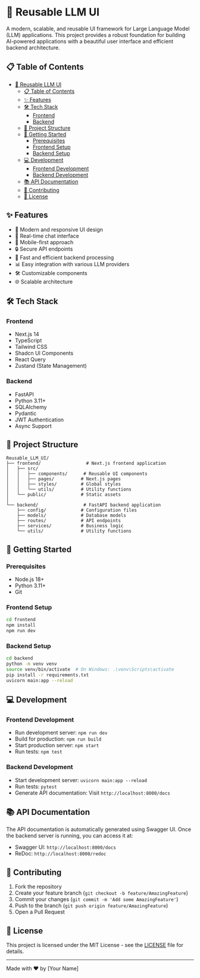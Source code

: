# 🚀 Reusable LLM UI

A modern, scalable, and reusable UI framework for Large Language Model (LLM) applications. This project provides a robust foundation for building AI-powered applications with a beautiful user interface and efficient backend architecture.

## 📋 Table of Contents
- [🚀 Reusable LLM UI](#-reusable-llm-ui)
  - [📋 Table of Contents](#-table-of-contents)
  - [✨ Features](#-features)
  - [🛠️ Tech Stack](#️-tech-stack)
    - [Frontend](#frontend)
    - [Backend](#backend)
  - [📁 Project Structure](#-project-structure)
  - [🚀 Getting Started](#-getting-started)
    - [Prerequisites](#prerequisites)
    - [Frontend Setup](#frontend-setup)
    - [Backend Setup](#backend-setup)
  - [💻 Development](#-development)
    - [Frontend Development](#frontend-development)
    - [Backend Development](#backend-development)
  - [📚 API Documentation](#-api-documentation)
  - [🤝 Contributing](#-contributing)
  - [📄 License](#-license)

## ✨ Features

- 🎨 Modern and responsive UI design
- 🔄 Real-time chat interface
- 📱 Mobile-first approach
- 🔒 Secure API endpoints
- 🚀 Fast and efficient backend processing
- 📊 Easy integration with various LLM providers
- 🛠️ Customizable components
- 🌐 Scalable architecture

## 🛠️ Tech Stack

### Frontend
- Next.js 14
- TypeScript
- Tailwind CSS
- Shadcn UI Components
- React Query
- Zustand (State Management)

### Backend
- FastAPI
- Python 3.11+
- SQLAlchemy
- Pydantic
- JWT Authentication
- Async Support

## 📁 Project Structure

```
Reusable_LLM_UI/
├── frontend/                 # Next.js frontend application
│   ├── src/
│   │   ├── components/      # Reusable UI components
│   │   ├── pages/          # Next.js pages
│   │   ├── styles/         # Global styles
│   │   └── utils/          # Utility functions
│   └── public/             # Static assets
│
└── backend/                 # FastAPI backend application
    ├── config/             # Configuration files
    ├── models/             # Database models
    ├── routes/             # API endpoints
    ├── services/           # Business logic
    └── utils/              # Utility functions
```

## 🚀 Getting Started

### Prerequisites
- Node.js 18+ 
- Python 3.11+
- Git

### Frontend Setup
```bash
cd frontend
npm install
npm run dev
```

### Backend Setup
```bash
cd backend
python -m venv venv
source venv/bin/activate  # On Windows: .\venv\Scripts\activate
pip install -r requirements.txt
uvicorn main:app --reload
```

## 💻 Development

### Frontend Development
- Run development server: `npm run dev`
- Build for production: `npm run build`
- Start production server: `npm start`
- Run tests: `npm test`

### Backend Development
- Start development server: `uvicorn main:app --reload`
- Run tests: `pytest`
- Generate API documentation: Visit `http://localhost:8000/docs`

## 📚 API Documentation

The API documentation is automatically generated using Swagger UI. Once the backend server is running, you can access it at:
- Swagger UI: `http://localhost:8000/docs`
- ReDoc: `http://localhost:8000/redoc`

## 🤝 Contributing

1. Fork the repository
2. Create your feature branch (`git checkout -b feature/AmazingFeature`)
3. Commit your changes (`git commit -m 'Add some AmazingFeature'`)
4. Push to the branch (`git push origin feature/AmazingFeature`)
5. Open a Pull Request

## 📄 License

This project is licensed under the MIT License - see the [LICENSE](LICENSE) file for details.

---

Made with ❤️ by [Your Name] 